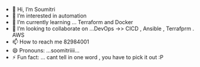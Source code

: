 - 👋 Hi, I’m Soumitri
- 👀 I’m interested in automation 
- 🌱 I’m currently learning ... Terraform and Docker
- 💞️ I’m looking to collaborate on ...DevOps ->> CICD , Ansible , Terrafprm . AWS 
- 📫 How to reach me 82984001
- 😄 Pronouns: ...soomitriiii...
- ⚡ Fun fact: ... cant tell in one word , you have to pick it out :P 

<!---
Soumitri2020/Soumitri2020 is a ✨ special ✨ repository because its `README.md` (this file) appears on your GitHub profile.
You can click the Preview link to take a look at your changes.
--->

